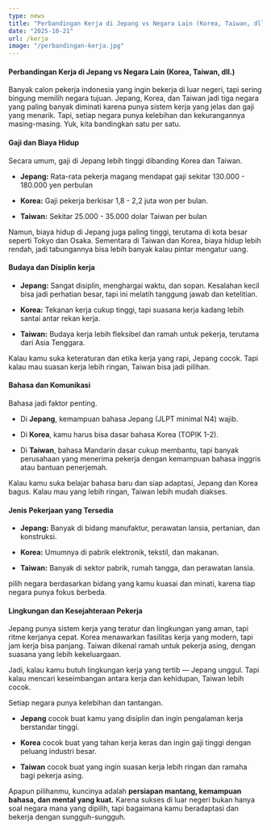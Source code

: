 ```yaml
---
type: news
title: "Perbandingan Kerja di Jepang vs Negara Lain (Korea, Taiwan, dll.)"
date: "2025-10-21"
url: /kerja
image: "/perbandingan-kerja.jpg"
---
```




#### Perbandingan Kerja di Jepang vs Negara Lain (Korea, Taiwan, dll.)

Banyak calon pekerja indonesia yang ingin bekerja di luar negeri, tapi sering bingung memilih negara tujuan. Jepang, Korea, dan Taiwan jadi tiga negara yang paling banyak diminati karena punya sistem kerja yang jelas dan gaji yang menarik. Tapi, setiap negara punya kelebihan dan kekurangannya masing-masing. Yuk, kita bandingkan satu per satu.

#### Gaji dan Biaya Hidup 

Secara umum, gaji di Jepang lebih tinggi dibanding Korea dan Taiwan.

- **Jepang:** Rata-rata pekerja magang mendapat gaji sekitar 130.000 - 180.000 yen perbulan 

- **Korea:** Gaji pekerja berkisar 1,8 - 2,2 juta won per bulan.

- **Taiwan:** Sekitar 25.000 - 35.000 dolar Taiwan per bulan 

Namun, biaya hidup di Jepang juga paling tinggi, terutama di kota besar seperti Tokyo dan Osaka. Sementara di Taiwan dan Korea, biaya hidup lebih rendah, jadi tabungannya bisa lebih banyak kalau pintar mengatur uang.

#### Budaya dan Disiplin kerja 

- **Jepang:** Sangat disiplin, menghargai waktu, dan sopan. Kesalahan kecil bisa jadi perhatian besar, tapi ini melatih tanggung jawab dan ketelitian. 

- **Korea:** Tekanan kerja cukup tinggi, tapi suasana kerja kadang lebih santai antar rekan kerja.

- **Taiwan:** Budaya kerja lebih fleksibel dan ramah untuk pekerja, terutama dari Asia Tenggara.

Kalau kamu suka keteraturan dan etika kerja yang rapi, Jepang cocok. Tapi kalau mau suasan kerja lebih ringan, Taiwan bisa jadi pilihan.

#### Bahasa dan Komunikasi

Bahasa jadi faktor penting.

- Di **Jepang**, kemampuan bahasa Jepang (JLPT minimal N4) wajib.

- Di **Korea**, kamu harus bisa dasar bahasa Korea (TOPIK 1-2).

- Di **Taiwan**, bahasa Mandarin dasar cukup membantu, tapi banyak perusahaan yang menerima pekerja dengan kemampuan bahasa inggris atau bantuan penerjemah.

Kalau kamu suka belajar bahasa baru dan siap adaptasi, Jepang dan Korea bagus. Kalau mau yang lebih ringan, Taiwan lebih mudah diakses.

#### Jenis Pekerjaan yang Tersedia 

- **Jepang:** Banyak di bidang manufaktur, perawatan lansia, pertanian, dan konstruksi.

- **Korea:** Umumnya di pabrik elektronik, tekstil, dan makanan.

- **Taiwan:** Banyak di sektor pabrik, rumah tangga, dan perawatan lansia.

pilih negara berdasarkan bidang yang kamu kuasai dan minati, karena tiap negara punya fokus berbeda.

#### Lingkungan dan Kesejahteraan Pekerja 

Jepang punya sistem kerja yang teratur dan lingkungan yang aman, tapi ritme kerjanya cepat.
Korea menawarkan fasilitas kerja yang modern, tapi jam kerja bisa panjang. Taiwan dikenal ramah untuk pekerja asing, dengan suasana yang lebih kekeluargaan.

Jadi, kalau kamu butuh lingkungan kerja yang tertib — Jepang unggul. Tapi kalau mencari keseimbangan antara kerja dan kehidupan, Taiwan lebih cocok.


Setiap negara punya kelebihan dan tantangan.

- **Jepang** cocok buat kamu yang disiplin dan ingin pengalaman kerja berstandar tinggi.

- **Korea** cocok buat yang tahan kerja keras dan ingin gaji tinggi dengan peluang industri besar.

- **Taiwan** cocok buat yang ingin suasan kerja lebih ringan dan ramaha bagi pekerja asing.

Apapun pilihanmu, kuncinya adalah **persiapan mantang, kemampuan bahasa, dan mental yang kuat.** Karena sukses di luar negeri bukan hanya soal negara mana yang dipilih, tapi bagaimana kamu beradaptasi dan bekerja dengan sungguh-sungguh.